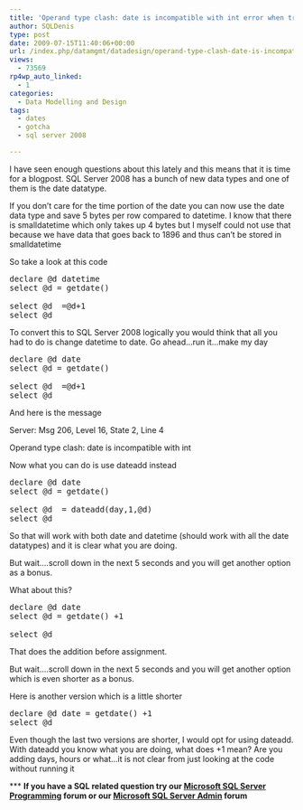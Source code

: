 ```yaml
---
title: 'Operand type clash: date is incompatible with int error when trying to do +1 on a date data type in SQL Server 2008'
author: SQLDenis
type: post
date: 2009-07-15T11:40:06+00:00
url: /index.php/datamgmt/datadesign/operand-type-clash-date-is-incompatible-2008/
views:
  - 73569
rp4wp_auto_linked:
  - 1
categories:
  - Data Modelling and Design
tags:
  - dates
  - gotcha
  - sql server 2008

---
```

I have seen enough questions about this lately and this means that it is time for a blogpost. SQL Server 2008 has a bunch of new data types and one of them is the date datatype.
  
If you don&#8217;t care for the time portion of the date you can now use the date data type and save 5 bytes per row compared to datetime. I know that there is smalldatetime which only takes up 4 bytes but I myself could not use that because we have data that goes back to 1896 and thus can&#8217;t be stored in smalldatetime

So take a look at this code

<pre>declare @d datetime
select @d = getdate()

select @d  =@d+1
select @d</pre>

To convert this to SQL Server 2008 logically you would think that all you had to do is change datetime to date. Go ahead&#8230;run it&#8230;make my day

<pre>declare @d date
select @d = getdate()

select @d  =@d+1
select @d</pre>

And here is the message
  
Server: Msg 206, Level 16, State 2, Line 4
  
Operand type clash: date is incompatible with int

Now what you can do is use dateadd instead

<pre>declare @d date
select @d = getdate()

select @d  = dateadd(day,1,@d)
select @d</pre>

So that will work with both date and datetime (should work with all the date datatypes) and it is clear what you are doing.

But wait&#8230;.scroll down in the next 5 seconds and you will get another option as a bonus.

What about this?

<pre>declare @d date 
select @d = getdate() +1

select @d  </pre>

That does the addition before assignment.

But wait&#8230;.scroll down in the next 5 seconds and you will get another option which is even shorter as a bonus.

Here is another version which is a little shorter

<pre>declare @d date = getdate() +1
select @d </pre>

Even though the last two versions are shorter, I would opt for using dateadd. With dateadd you know what you are doing, what does +1 mean? Are you adding days, hours or what&#8230;it is not clear from just looking at the code without running it



\*** **If you have a SQL related question try our [Microsoft SQL Server Programming][1] forum or our [Microsoft SQL Server Admin][2] forum**<ins></ins>

 [1]: http://forum.lessthandot.com/viewforum.php?f=17
 [2]: http://forum.lessthandot.com/viewforum.php?f=22